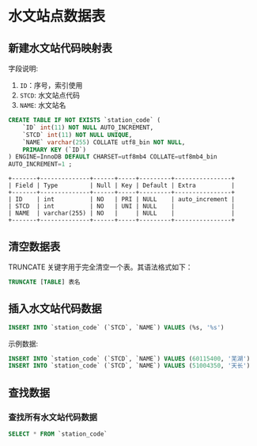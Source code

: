 # 水文站点数据表

## 新建水文站代码映射表

字段说明:
1. ``ID``：序号，索引使用
2. ``STCD``: 水文站点代码
3. ``NAME``: 水文站名

```sql
CREATE TABLE IF NOT EXISTS `station_code` (
    `ID` int(11) NOT NULL AUTO_INCREMENT,
    `STCD` int(11) NOT NULL UNIQUE,
    `NAME` varchar(255) COLLATE utf8_bin NOT NULL,
    PRIMARY KEY (`ID`)
) ENGINE=InnoDB DEFAULT CHARSET=utf8mb4 COLLATE=utf8mb4_bin
AUTO_INCREMENT=1 ;
```


```
+-------+--------------+------+-----+---------+----------------+
| Field | Type         | Null | Key | Default | Extra          |
+-------+--------------+------+-----+---------+----------------+
| ID    | int          | NO   | PRI | NULL    | auto_increment |
| STCD  | int          | NO   | UNI | NULL    |                |
| NAME  | varchar(255) | NO   |     | NULL    |                |
+-------+--------------+------+-----+---------+----------------+
```

## 清空数据表
TRUNCATE 关键字用于完全清空一个表。其语法格式如下：
```sql
TRUNCATE [TABLE] 表名
```

## 插入水文站代码数据

```sql
INSERT INTO `station_code` (`STCD`, `NAME`) VALUES (%s, '%s')
```

示例数据:
```sql
INSERT INTO `station_code` (`STCD`, `NAME`) VALUES (60115400, '芜湖')
INSERT INTO `station_code` (`STCD`, `NAME`) VALUES (51004350, '天长')
```

## 查找数据

### 查找所有水文站代码数据

```sql
SELECT * FROM `station_code`
```

